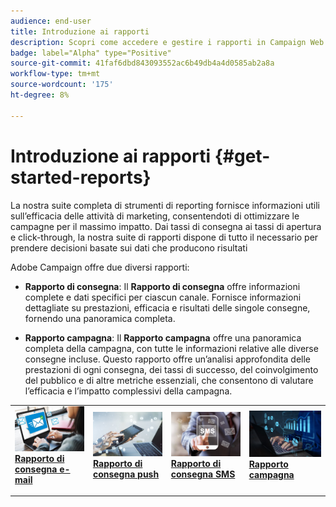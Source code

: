 ```yaml
---
audience: end-user
title: Introduzione ai rapporti
description: Scopri come accedere e gestire i rapporti in Campaign Web
badge: label="Alpha" type="Positive"
source-git-commit: 41faf6dbd843093552ac6b49db4a4d0585ab2a8a
workflow-type: tm+mt
source-wordcount: '175'
ht-degree: 8%

---
```


# Introduzione ai rapporti {#get-started-reports}

La nostra suite completa di strumenti di reporting fornisce informazioni utili sull’efficacia delle attività di marketing, consentendoti di ottimizzare le campagne per il massimo impatto. Dai tassi di consegna ai tassi di apertura e click-through, la nostra suite di rapporti dispone di tutto il necessario per prendere decisioni basate sui dati che producono risultati&#x200B;

Adobe Campaign offre due diversi rapporti:

* **Rapporto di consegna**: Il **Rapporto di consegna** offre informazioni complete e dati specifici per ciascun canale. Fornisce informazioni dettagliate su prestazioni, efficacia e risultati delle singole consegne, fornendo una panoramica completa.

* **Rapporto campagna**: Il **Rapporto campagna** offre una panoramica completa della campagna, con tutte le informazioni relative alle diverse consegne incluse. Questo rapporto offre un’analisi approfondita delle prestazioni di ogni consegna, dei tassi di successo, del coinvolgimento del pubblico e di altre metriche essenziali, che consentono di valutare l’efficacia e l’impatto complessivi della campagna.



<table style="table-layout:fixed"><tr style="border: 0;">
<td>
<a href="email-report.md">
<img alt="Lead" src="assets/do-not-localize/email_report.jpeg">
</a>
<div><a href="email-report.md"><strong>Rapporto di consegna e-mail</strong>
</div>
<p>
</td>
<td>
<a href="push-report.md">
<img alt="Infrequente" src="assets/do-not-localize/push_report.jpeg">
</a>
<div>
<a href="push-report.md"><strong> Rapporto di consegna push<strong></strong></a>
</div>
<p></td>
<td>
<a href="sms-report.md">
<img alt="Convalida" src="assets/do-not-localize/sms_report.png">
</a>
<div>
<a href="sms-report.md"><strong> Rapporto di consegna SMS</strong></a>
</div>
<p>
</td>
<td>
<a href="campaign-reports.md">
<img alt="Convalida" src="assets/do-not-localize/campaign_report.jpeg">
</a>
<div>
<a href="campaign-reports.md"><strong>Rapporto campagna</strong></a>
</div>
<p>
</td>
</tr></table>
